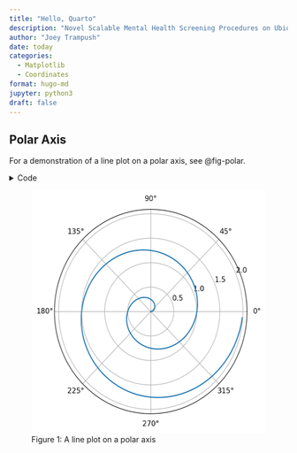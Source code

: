 ```yaml
---
title: "Hello, Quarto"
description: "Novel Scalable Mental Health Screening Procedures on Ubiquitous Sensing Devices"
author: "Joey Trampush"
date: today
categories: 
  - Matplotlib
  - Coordinates
format: hugo-md
jupyter: python3
draft: false
---
```


## Polar Axis

For a demonstration of a line plot on a polar axis, see @fig-polar.

<details>
<summary>Code</summary>

``` python
import numpy as np
import matplotlib.pyplot as plt

r = np.arange(0, 2, 0.01)
theta = 2 * np.pi * r
fig, ax = plt.subplots(subplot_kw={'projection': 'polar'})
ax.plot(theta, r)
ax.set_rticks([0.5, 1, 1.5, 2])
ax.grid(True)
plt.show()
```

</details>

<figure>
<img src="index_files/figure-markdown_strict/fig-polar-output-1.png" id="fig-polar" width="450" height="439" alt="Figure 1: A line plot on a polar axis" />
<figcaption aria-hidden="true">Figure 1: A line plot on a polar axis</figcaption>
</figure>
